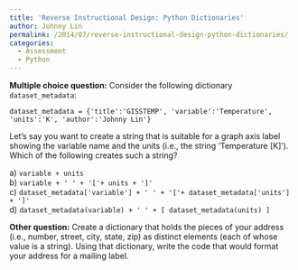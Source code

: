 ```yaml
---
title: 'Reverse Instructional Design: Python Dictionaries'
author: Johnny Lin
permalink: /2014/07/reverse-instructional-design-python-dictionaries/
categories:
  - Assessment
  - Python
---
```

**Multiple choice question:** Consider the following dictionary `dataset_metadata`:

`dataset_metadata = {'title':'GISSTEMP', 'variable':'Temperature', 'units':'K', 'author':'Johnny Lin'}`

Let&#8217;s say you want to create a string that is suitable for a graph axis label showing the variable name and the units (i.e., the string &#8216;Temperature [K]&#8217;). Which of the following creates such a string?

a) `variable + units`  
b) `variable + ' ' + '['+ units + ']'`  
c) `dataset_metadata['variable'] + ' ' + '['+ dataset_metadata['units'] + ']'`  
d) `dataset_metadata(variable) + ' ' + [ dataset_metadata(units) ]`

**Other question:** Create a dictionary that holds the pieces of your address (i.e., number, street, city, state, zip) as distinct elements (each of whose value is a string). Using that dictionary, write the code that would format your address for a mailing label.
